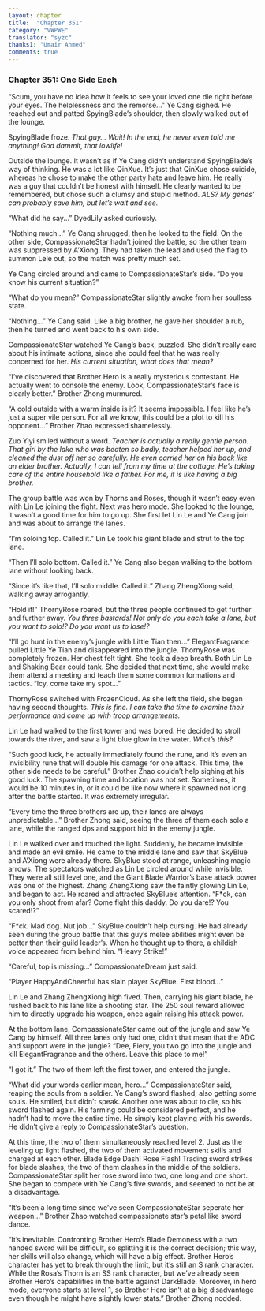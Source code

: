 ```yaml
---
layout: chapter
title:  "Chapter 351"
category: "VWPWE"
translator: "syzc"
thanks1: "Umair Ahmed"
comments: true
---
```


### Chapter 351: One Side Each

“Scum, you have no idea how it feels to see your loved one die right before your eyes. The helplessness and the remorse...” Ye Cang sighed. He reached out and patted SpyingBlade’s shoulder, then slowly walked out of the lounge.

SpyingBlade froze. *That guy… Wait! In the end, he never even told me anything! God dammit, that lowlife!*

Outside the lounge. It wasn’t as if Ye Cang didn’t understand SpyingBlade’s way of thinking. He was a lot like QinXue. It’s just that QinXue chose suicide, whereas he chose to make the other party hate and leave him. He really was a guy that couldn’t be honest with himself. He clearly wanted to be remembered, but chose such a clumsy and stupid method. *ALS? My genes' can probably save him, but let’s wait and see.*

“What did he say...” DyedLily asked curiously.

“Nothing much...” Ye Cang shrugged, then he looked to the field. On the other side, CompassionateStar hadn’t joined the battle, so the other team was suppressed by A’Xiong. They had taken the lead and used the flag to summon Lele out, so the match was pretty much set.

Ye Cang circled around and came to CompassionateStar’s side. “Do you know his current situation?”

“What do you mean?” CompassionateStar slightly awoke from her soulless state.

“Nothing...” Ye Cang said. Like a big brother, he gave her shoulder a rub, then he turned and went back to his own side.

CompassionateStar watched Ye Cang’s back, puzzled. She didn’t really care about his intimate actions, since she could feel that he was really concerned for her. *His current situation, what does that mean?*

“I’ve discovered that Brother Hero is a really mysterious contestant. He actually went to console the enemy. Look, CompassionateStar’s face is clearly better.” Brother Zhong murmured.

“A cold outside with a warm inside is it? It seems impossible. I feel like he’s just a super vile person. For all we know, this could be a plot to kill his opponent...” Brother Zhao expressed shamelessly.

Zuo Yiyi smiled without a word. *Teacher is actually a really gentle person. That girl by the lake who was beaten so badly, teacher helped her up, and cleaned the dust off her so carefully. He even carried her on his back like an elder brother. Actually, I can tell from my time at the cottage. He’s taking care of the entire household like a father. For me, it is like having a big brother.*

The group battle was won by Thorns and Roses, though it wasn’t easy even with Lin Le joining the fight. Next was hero mode. She looked to the lounge, it wasn’t a good time for him to go up. She first let Lin Le and Ye Cang join and was about to arrange the lanes.

“I’m soloing top. Called it.” Lin Le took his giant blade and strut to the top lane.

“Then I’ll solo bottom. Called it.” Ye Cang also began walking to the bottom lane without looking back.

“Since it’s like that, I’ll solo middle. Called it.” Zhang ZhengXiong said, walking away arrogantly.

“Hold it!” ThornyRose roared, but the three people continued to get further and further away. *You three bastards! Not only do you each take a lane, but you want to solo!? Do you want us to lose!?*

“I’ll go hunt in the enemy’s jungle with Little Tian then...” ElegantFragrance pulled Little Ye Tian and disappeared into the jungle. ThornyRose was completely frozen. Her chest felt tight. She took a deep breath. Both Lin Le and Shaking Bear could tank. She decided that next time, she would make them attend a meeting and teach them some common formations and tactics. “Icy, come take my spot...”

ThornyRose switched with FrozenCloud. As she left the field, she began having second thoughts. *This is fine. I can take the time to examine their performance and come up with troop arrangements.*

Lin Le had walked to the first tower and was bored. He decided to stroll towards the river, and saw a light blue glow in the water. *What’s this?*

“Such good luck, he actually immediately found the rune, and it’s even an invisibility rune that will double his damage for one attack. This time, the other side needs to be careful.” Brother Zhao couldn’t help sighing at his good luck. The spawning time and location was not set. Sometimes, it would be 10 minutes in, or it could be like now where it spawned not long after the battle started. It was extremely irregular.

“Every time the three brothers are up, their lanes are always unpredictable...” Brother Zhong said, seeing the three of them each solo a lane, while the ranged dps and support hid in the enemy jungle.

Lin Le walked over and touched the light. Suddenly, he became invisible and made an evil smile. He came to the middle lane and saw that SkyBlue and A’Xiong were already there. SkyBlue stood at range, unleashing magic arrows. The spectators watched as Lin Le circled around while invisible. They were all still level one, and the Giant Blade Warrior’s base attack power was one of the highest. Zhang ZhengXiong saw the faintly glowing Lin Le, and began to act. He roared and attracted SkyBlue’s attention. “F\*ck, can you only shoot from afar? Come fight this daddy. Do you dare!? You scared!?”

“F\*ck. Mad dog. Nut job...” SkyBlue couldn’t help cursing. He had already seen during the group battle that this guy’s melee abilities might even be better than their guild leader’s. When he thought up to there, a childish voice appeared from behind him. “Heavy Strike!” 

“Careful, top is missing...” CompassionateDream just said.

“Player HappyAndCheerful has slain player SkyBlue. First blood...”

Lin Le and Zhang ZhengXiong high fived. Then, carrying his giant blade, he rushed back to his lane like a shooting star. The 250 soul reward allowed him to directly upgrade his weapon, once again raising his attack power.

At the bottom lane, CompassionateStar came out of the jungle and saw Ye Cang by himself. All three lanes only had one, didn’t that mean that the ADC and support were in the jungle? “Dee, Fiery, you two go into the jungle and kill ElegantFragrance and the others. Leave this place to me!”

“I got it.” The two of them left the first tower, and entered the jungle.

“What did your words earlier mean, hero...” CompassionateStar said, reaping the souls from a soldier. Ye Cang’s sword flashed, also getting some souls. He smiled, but didn’t speak. Another one was about to die, so his sword flashed again. His farming could be considered perfect, and he hadn’t had to move the entire time. He simply kept playing with his swords. He didn’t give a reply to CompassionateStar’s question.

At this time, the two of them simultaneously reached level 2. Just as the leveling up light flashed, the two of them activated movement skills and charged at each other. Blade Edge Dash! Rose Flash! Trading sword strikes for blade slashes, the two of them clashes in the middle of the soldiers. CompassionateStar split her rose sword into two, one long and one short. She began to compete with Ye Cang’s five swords, and seemed to not be at a disadvantage.

“It’s been a long time since we’ve seen CompassionateStar seperate her weapon...” Brother Zhao watched compassionate star’s petal like sword dance.

“It’s inevitable. Confronting Brother Hero’s Blade Demoness with a two handed sword will be difficult, so splitting it is the correct decision; this way, her skills will also change, which will have a big effect. Brother Hero’s character has yet to break through the limit, but it’s still an S rank character. While the Rosa’s Thorn is an SS rank character, but we’ve already seen Brother Hero’s capabilities in the battle against DarkBlade. Moreover, in hero mode, everyone starts at level 1, so Brother Hero isn’t at a big disadvantage even though he might have slightly lower stats.” Brother Zhong nodded.
